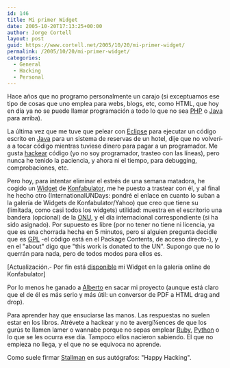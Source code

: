 ```yaml
---
id: 146
title: Mi primer Widget
date: 2005-10-20T17:13:25+00:00
author: Jorge Cortell
layout: post
guid: https://www.cortell.net/2005/10/20/mi-primer-widget/
permalink: /2005/10/20/mi-primer-widget/
categories:
  - General
  - Hacking
  - Personal
---
```

Hace años que no programo personalmente un carajo (si exceptuamos ese tipo de cosas que uno emplea para webs, blogs, etc, como HTML, que hoy en dí­a ya no se puede llamar programación a todo lo que no sea [PHP](https://www.php.net/) o [Java](https://www.java.com/es/) para arriba).

La última vez que me tuve que pelear con [Eclipse](https://www.eclipse.org/) para ejecutar un código escrito en [Java](https://www.java.com/es/) para un sistema de reservas de un hotel, dije que no volverí­a a tocar código mientras tuviese dinero para pagar a un programador. Me gusta [hackear](https://es.wikipedia.org/wiki/í‰tica_hacker) código (yo no soy programador, trasteo con las lí­neas), pero nunca he tenido la paciencia, y ahora ni el tiempo, para debugging, comprobaciones, etc.

Pero hoy, para intentar eliminar el estrés de una semana matadora, he cogido un [Widget](https://www.widgetgallery.com/) de [Konfabulator](https://www.konfabulator.com/), me he puesto a trastear con él, y al final he hecho otro (InternationalUNDays: pondré el enlace en cuanto lo suban a la galerí­a de Widgets de Konfabulator/Yahoo) que creo que tiene su (limitada, como casi todos los widgets) utilidad: muestra en el escritorio una bandera (opcional) de la [ONU](https://www.un.org/spanish/), y el dí­a internacional correspondiente (si ha sido asignado). Por supuesto es libre (por no tener no tiene ni licencia, ya que es una chorrada hecha en 5 minutos, pero si alguien pregunta decidle que es [GPL](https://www.fsf.org/licensing/licenses/gpl.html) -el código está en el Package Contents, de acceso directo-), y en el "about" digo que "this work is donated to the UN". Supongo que no lo querrán para nada, pero de todos modos para ellos es.

[Actualización.- Por fin está [disponible](https://www.widgetgallery.com/view.php?widget=37646) mi Widget en la galerí­a online de Konfabulator]

Por lo menos he ganado a [Alberto](https://www.faq-mac.com/bitacoras/brocolifresco/?page_id=234) en sacar mi proyecto (aunque está claro que el de él es más serio y más útil: un conversor de PDF a HTML drag and drop).

Para aprender hay que ensuciarse las manos. Las respuestas no suelen estar en los libros. Atrévete a hackear y no te avergí¼ences de que los gurús te llamen lamer o wannabe porque no sepas emplear [Ruby](https://www.rubyonrails.com/), [Python](https://www.python.org/doc/Humor.html) o lo que se les ocurra ese dí­a. Tampoco ellos nacieron sabiendo. El que no empieza no llega, y el que no se equivoca no aprende.

Como suele firmar [Stallman](https://www.stallman.org/) en sus autógrafos: "Happy Hacking".
